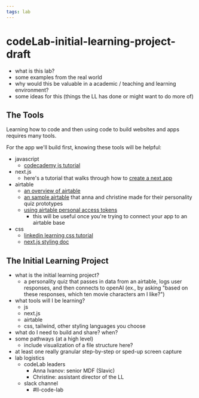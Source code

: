 ```yaml
---
tags: lab
---
```


# codeLab-initial-learning-project-draft

- what is this lab?
- some examples from the real world
- why would this be valuable in a academic / teaching and learning environment?
- some ideas for this (things the LL has done or might want to do more of)

## The Tools

Learning how to code and then using code to build websites and apps requires many tools.

For the app we'll build first, knowing these tools will be helpful:
* javascript
    * [codecademy js tutorial](https://www.codecademy.com/learn/introduction-to-javascript)
* next.js
    * here's a tutorial that walks through how to [create a next app](https://nextjs.org/learn/basics/create-nextjs-app/setup)
* airtable
    * [an overview of airtable](https://www.airtable.com/guides/start/airtable-basics)
    * [an sample airtable](https://airtable.com/app8kRRfha0CQ1hG2?) that anna and christine made for their personality quiz prototypes
    * [using airtable personal access tokens](https://airtable.com/developers/web/guides/personal-access-tokens)
        * this will be useful once you're trying to connect your app to an airtable base
* css
    * [linkedin learning css tutorial](https://www.linkedin.com/learning/css-essential-training-3)
    * [next.js styling doc](https://nextjs.org/docs/app/building-your-application/styling)

## The Initial Learning Project
- what is the initial learning project?
    - a personality quiz that passes in data from an airtable, logs user responses, and then connects to openAI (ex., by asking "based on these responses, which ten movie characters am I like?")
- what tools will I be learning?
    - js
    - next.js
    - airtable
    - css, tailwind, other styling languages you choose
- what do I need to build and share? when?
- some pathways (at a high level)
    - include visualization of a file structure here?
- at least one really granular step-by-step or sped-up screen capture
- lab logistics
    - codeLab leaders
        - Anna Ivanov: senior MDF (Slavic)
        - Christine: assistant director of the LL
    - slack channel
        - #ll-code-lab